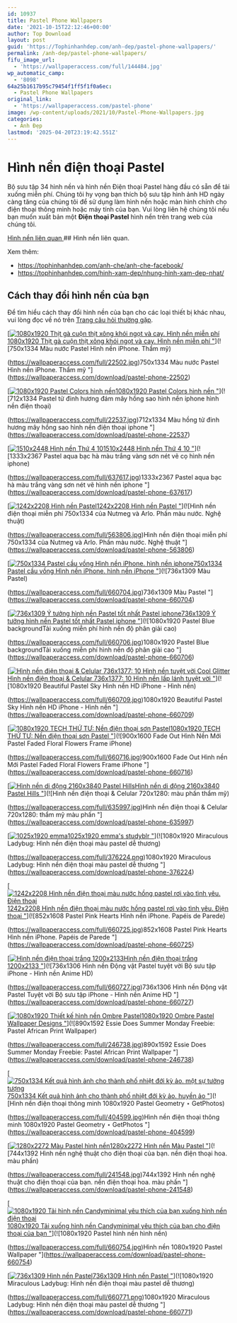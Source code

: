 ```yaml
---
id: 10937
title: Pastel Phone Wallpapers
date: '2021-10-15T22:12:46+00:00'
author: Top Download
layout: post
guid: 'https://Tophinhanhdep.com/anh-dep/pastel-phone-wallpapers/'
permalink: /anh-dep/pastel-phone-wallpapers/
fifu_image_url:
  - 'https://wallpaperaccess.com/full/144484.jpg'
wp_automatic_camp:
  - '8098'
64a25b1617b95c79454f1ff5f1f0a6ec:
  - Pastel Phone Wallpapers
original_link:
  - 'https://wallpaperaccess.com/pastel-phone'
image: /wp-content/uploads/2021/10/Pastel-Phone-Wallpapers.jpg
categories:
  - Ảnh Đẹp
lastmod: '2025-04-20T23:19:42.551Z'
---
```

# Hình nền điện thoại Pastel

Bộ sưu tập 34 hình nền và hình nền Điện thoại Pastel hàng đầu có sẵn để tải xuống miễn phí. Chúng tôi hy vọng bạn thích bộ sưu tập hình ảnh HD ngày càng tăng của chúng tôi để sử dụng làm hình nền hoặc màn hình chính cho điện thoại thông minh hoặc máy tính của bạn. Vui lòng liên hệ chúng tôi nếu bạn muốn xuất bản một **Điện thoại Pastel** hình nền trên trang web của chúng tôi.

[Hình nền liên quan ](#related) ## Hình nền liên quan.

   
 Xem thêm:

   
- <https://tophinhanhdep.com/anh-che/anh-che-facebook/>
- <https://tophinhanhdep.com/hinh-xam-dep/nhung-hinh-xam-dep-nhat/>

## Cách thay đổi hình nền của bạn

Để tìm hiểu cách thay đổi hình nền của bạn cho các loại thiết bị khác nhau, vui lòng đọc về nó trên [Trang câu hỏi thường gặp](https://tophinhanhdep.com/faq/).

  
[[![1080x1920 Thịt gà cuộn thịt xông khói ngọt và cay.  Hình nền miễn phí](https://wallpaperaccess.com/full/144484.jpg)1080x1920 Thịt gà cuộn thịt xông khói ngọt và cay. Hình nền miễn phí "](https://wallpaperaccess.com/download/pastel-phone-144484)](![750x1334 Màu nước Pastel Hình nền iPhone.  Thẩm mỹ)

(https://wallpaperaccess.com/full/22502.jpg)750x1334 Màu nước Pastel Hình nền iPhone. Thẩm mỹ "](https://wallpaperaccess.com/download/pastel-phone-22502)

[[![1080x1920 Pastel Colors hình nền](https://wallpaperaccess.com/full/660694.jpg)1080x1920 Pastel Colors hình nền "](https://wallpaperaccess.com/download/pastel-phone-660694)](![712x1334 Pastel tử đinh hương đám mây hồng sao hình nền iphone hình nền điện thoại)

(https://wallpaperaccess.com/full/22537.jpg)712x1334 Màu hồng tử đinh hương mây hồng sao hình nền điện thoại iphone "](https://wallpaperaccess.com/download/pastel-phone-22537)

[[![1510x2448 Hình nền Thứ 4 10](https://wallpaperaccess.com/full/335464.jpg)1510x2448 Hình nền Thứ 4 10 "](https://wallpaperaccess.com/download/pastel-phone-335464)](![1333x2367 Pastel aqua bạc hà màu trắng vàng sơn nét vẽ cọ hình nền iphone)

(https://wallpaperaccess.com/full/637617.jpg)1333x2367 Pastel aqua bạc hà màu trắng vàng sơn nét vẽ hình nền iphone "](https://wallpaperaccess.com/download/pastel-phone-637617)

[[![1242x2208 Hình nền Pastel](https://wallpaperaccess.com/full/660698.jpg)1242x2208 Hình nền Pastel "](https://wallpaperaccess.com/download/pastel-phone-660698)](![Hình nền điện thoại miễn phí 750x1334 của Nutmeg và Arlo.  Phấn màu nước.  Nghệ thuật)

(https://wallpaperaccess.com/full/563806.jpg)Hình nền điện thoại miễn phí 750x1334 của Nutmeg và Arlo. Phấn màu nước. Nghệ thuật "](https://wallpaperaccess.com/download/pastel-phone-563806)

[[![750x1334 Pastel cầu vồng Hình nền iPhone.  hình nền iphone](https://wallpaperaccess.com/full/365650.jpg)750x1334 Pastel cầu vồng Hình nền iPhone. hình nền iPhone "](https://wallpaperaccess.com/download/pastel-phone-365650)](![736x1309 Màu Pastel)

(https://wallpaperaccess.com/full/660704.jpg)736x1309 Màu Pastel "](https://wallpaperaccess.com/download/pastel-phone-660704)

[[![736x1309 Ý tưởng hình nền Pastel tốt nhất Pastel iphone](https://wallpaperaccess.com/full/660705.jpg)736x1309 Ý tưởng hình nền Pastel tốt nhất Pastel iphone "](https://wallpaperaccess.com/download/pastel-phone-660705)](![1080x1920 Pastel Blue backgroundTải xuống miễn phí hình nền độ phân giải cao)

(https://wallpaperaccess.com/full/660706.jpg)1080x1920 Pastel Blue backgroundTải xuống miễn phí hình nền độ phân giải cao "](https://wallpaperaccess.com/download/pastel-phone-660706)

[[![Hình nền điện thoại & Celular 736x1377: 10 Hình nền tuyệt vời Cool Glitter](https://wallpaperaccess.com/full/660708.jpg)Hình nền điện thoại &amp; Celular 736x1377: 10 Hình nền lấp lánh tuyệt vời "](https://wallpaperaccess.com/download/pastel-phone-660708)](![1080x1920 Beautiful Pastel Sky Hình nền HD iPhone - Hình nền)

(https://wallpaperaccess.com/full/660709.jpg)1080x1920 Beautiful Pastel Sky Hình nền HD iPhone - Hình nền "](https://wallpaperaccess.com/download/pastel-phone-660709)

[[![1080x1920 TECH THỨ TƯ: Nền điện thoại sơn Pastel](https://wallpaperaccess.com/full/659678.jpg)1080x1920 TECH THỨ TƯ: Nền điện thoại sơn Pastel "](https://wallpaperaccess.com/download/pastel-phone-659678)](![900x1600 Fade Out Hình Nền Mới Pastel Faded Floral Flowers Frame iPhone)

(https://wallpaperaccess.com/full/660716.jpg)900x1600 Fade Out Hình nền Mới Pastel Faded Floral Flowers Frame iPhone "](https://wallpaperaccess.com/download/pastel-phone-660716)

[[![Hình nền di động 2160x3840 Pastel Hills](https://wallpaperaccess.com/full/660717.jpg)Hình nền di động 2160x3840 Pastel Hills "](https://wallpaperaccess.com/download/pastel-phone-660717)](![Hình nền điện thoại & Celular 720x1280: màu phấn thẩm mỹ)

(https://wallpaperaccess.com/full/635997.jpg)Hình nền điện thoại &amp; Celular 720x1280: thẩm mỹ màu phấn "](https://wallpaperaccess.com/download/pastel-phone-635997)

[[![1025x1920 emma](https://wallpaperaccess.com/full/246664.jpg)1025x1920 emma's studyblr "](https://wallpaperaccess.com/download/pastel-phone-246664)](![1080x1920 Miraculous Ladybug: Hình nền điện thoại màu pastel dễ thương)

(https://wallpaperaccess.com/full/376224.png)1080x1920 Miraculous Ladybug: Hình nền điện thoại màu pastel dễ thương "](https://wallpaperaccess.com/download/pastel-phone-376224)

[[![1242x2208 Hình nền điện thoại màu nước hồng pastel rơi vào tình yêu.  Điện thoại](https://wallpaperaccess.com/full/660723.jpg)1242x2208 Hình nền điện thoại màu nước hồng pastel rơi vào tình yêu. Điện thoại "](https://wallpaperaccess.com/download/pastel-phone-660723)](![852x1608 Pastel Pink Hearts Hình nền iPhone.  Papéis de Parede)

(https://wallpaperaccess.com/full/660725.jpg)852x1608 Pastel Pink Hearts Hình nền iPhone. Papéis de Parede "](https://wallpaperaccess.com/download/pastel-phone-660725)

[[![Hình nền điện thoại trắng 1200x2133](https://wallpaperaccess.com/full/289342.jpg)Hình nền điện thoại trắng 1200x2133 "](https://wallpaperaccess.com/download/pastel-phone-289342)](![736x1306 Hình nền Động vật Pastel tuyệt vời Bộ sưu tập iPhone - Hình nền Anime HD)

(https://wallpaperaccess.com/full/660727.jpg)736x1306 Hình nền Động vật Pastel Tuyệt vời Bộ sưu tập iPhone - Hình nền Anime HD "](https://wallpaperaccess.com/download/pastel-phone-660727)

[[![1080x1920 Thiết kế hình nền Ombre Pastel](https://wallpaperaccess.com/full/660730.jpg)1080x1920 Ombre Pastel Wallpaper Designs "](https://wallpaperaccess.com/download/pastel-phone-660730)](![890x1592 Essie Does Summer Monday Freebie: Pastel African Print Wallpaper)

(https://wallpaperaccess.com/full/246738.jpg)890x1592 Essie Does Summer Monday Freebie: Pastel African Print Wallpaper "](https://wallpaperaccess.com/download/pastel-phone-246738)

[[![750x1334 Kết quả hình ảnh cho thành phố nhiệt đới kỳ ảo.  một sự tưởng tượng](https://wallpaperaccess.com/full/236050.png)750x1334 Kết quả hình ảnh cho thành phố nhiệt đới kỳ ảo. huyền ảo "](https://wallpaperaccess.com/download/pastel-phone-236050)](![Hình nền điện thoại thông minh 1080x1920 Pastel Geometry ⋆ GetPhotos)

(https://wallpaperaccess.com/full/404599.jpg)Hình nền điện thoại thông minh 1080x1920 Pastel Geometry ⋆ GetPhotos "](https://wallpaperaccess.com/download/pastel-phone-404599)

[[![1280x2272 Màu Pastel hình nền](https://wallpaperaccess.com/full/660750.jpg)1280x2272 Hình nền Màu Pastel "](https://wallpaperaccess.com/download/pastel-phone-660750)](![744x1392 Hình nền nghệ thuật cho điện thoại của bạn.  nền điện thoại hoa.  màu phấn)

(https://wallpaperaccess.com/full/241548.jpg)744x1392 Hình nền nghệ thuật cho điện thoại của bạn. nền điện thoại hoa. màu phấn "](https://wallpaperaccess.com/download/pastel-phone-241548)

[[![1080x1920 Tải hình nền Candyminimal yêu thích của bạn xuống hình nền điện thoại](https://wallpaperaccess.com/full/660753.jpg)1080x1920 Tải xuống hình nền Candyminimal yêu thích của bạn cho điện thoại của bạn "](https://wallpaperaccess.com/download/pastel-phone-660753)](![1080x1920 Pastel hình nền hình nền)

(https://wallpaperaccess.com/full/660754.jpg)Hình nền 1080x1920 Pastel Wallpaper "](https://wallpaperaccess.com/download/pastel-phone-660754)

[[![736x1309 Hình nền Pastel](https://wallpaperaccess.com/full/660770.jpg)736x1309 Hình nền Pastel "](https://wallpaperaccess.com/download/pastel-phone-660770)](![1080x1920 Miraculous Ladybug: Hình nền điện thoại màu pastel dễ thương)

(https://wallpaperaccess.com/full/660771.png)1080x1920 Miraculous Ladybug: Hình nền điện thoại màu pastel dễ thương "](https://wallpaperaccess.com/download/pastel-phone-660771)
